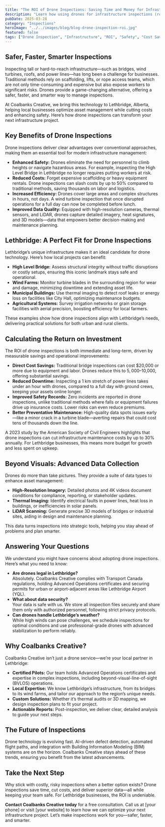 ```yaml
---
title: "The ROI of Drone Inspections: Saving Time and Money for Infrastructure Projects"
description: "Learn how using drones for infrastructure inspections (roofs, bridges, power lines) enhances safety, reduces costs, and improves data quality."
pubDate: 2025-03-28
category: "Inspections"
heroImage: "../../images/blog/blog-drone-inspection-roi.jpg"
featured: false
tags: ["Drone Inspection", "Infrastructure", "ROI", "Safety", "Cost Savings", "Asset Management"]
---
```


## Safer, Faster, Smarter Inspections

Inspecting tall or hard-to-reach infrastructure—such as bridges, wind turbines, roofs, and power lines—has long been a challenge for businesses. Traditional methods rely on scaffolding, lifts, or rope access teams, which are not only time-consuming and expensive but also expose workers to significant risks. Drones provide a game-changing alternative, offering a safer, faster, and smarter way to manage inspections.

At Coalbanks Creative, we bring this technology to Lethbridge, Alberta, helping local businesses optimize asset management while cutting costs and enhancing safety. Here’s how drone inspections can transform your next infrastructure project.

## Key Benefits of Drone Inspections

Drone inspections deliver clear advantages over conventional approaches, making them an essential tool for modern infrastructure management:

- **Enhanced Safety:** Drones eliminate the need for personnel to climb heights or navigate hazardous areas. For example, inspecting the High Level Bridge in Lethbridge no longer requires putting workers at risk.
- **Reduced Costs:** Forget expensive scaffolding or heavy equipment rentals. Drone inspections can slash costs by up to 50% compared to traditional methods, saving thousands on labor and logistics.
- **Increased Efficiency:** Drones cover large areas and complex structures in hours, not days. A wind turbine inspection that once disrupted operations for a full day can now be completed before lunch.
- **Improved Data Quality:** Equipped with high-resolution cameras, thermal sensors, and LiDAR, drones capture detailed imagery, heat signatures, and 3D models—data that empowers better decision-making and maintenance planning.

## Lethbridge: A Perfect Fit for Drone Inspections

Lethbridge’s unique infrastructure makes it an ideal candidate for drone technology. Here’s how local projects can benefit:

- **High Level Bridge:** Assess structural integrity without traffic disruptions or costly setups, ensuring this iconic landmark stays safe and operational.
- **Wind Farms:** Monitor turbine blades in the surrounding region for wear and damage, minimizing downtime and extending asset life.
- **Municipal Buildings:** Use thermal imaging to detect roof leaks or energy loss on facilities like City Hall, optimizing maintenance budgets.
- **Agricultural Systems:** Survey irrigation networks or grain storage facilities with aerial precision, boosting efficiency for local farmers.

These examples show how drone inspections align with Lethbridge’s needs, delivering practical solutions for both urban and rural clients.

## Calculating the Return on Investment

The ROI of drone inspections is both immediate and long-term, driven by measurable savings and operational improvements:

- **Direct Cost Savings:** Traditional bridge inspections can cost $20,000 or more due to equipment and labor. Drones reduce this to $5,000–$10,000, offering substantial savings.
- **Reduced Downtime:** Inspecting a 1 km stretch of power lines takes under an hour with drones, compared to a full day with ground crews, keeping your assets online longer.
- **Improved Safety Records:** Zero incidents are reported in drone inspections, unlike traditional methods where falls or equipment failures drive up insurance costs. Lower risks can even reduce premiums.
- **Better Preventative Maintenance:** High-quality data spots issues early—like a minor crack in a turbine blade—averting repairs that could cost tens of thousands down the line.

A 2023 study by the American Society of Civil Engineers highlights that drone inspections can cut infrastructure maintenance costs by up to 30% annually. For Lethbridge businesses, this means more budget for growth and less spent on upkeep.

## Beyond Visuals: Advanced Data Collection

Drones do more than take pictures. They provide a suite of data types to enhance asset management:

- **High-Resolution Imagery:** Detailed photos and 4K videos document conditions for compliance, reporting, or stakeholder updates.
- **Thermal Imaging:** Identify electrical faults in power lines, heat loss in buildings, or inefficiencies in solar panels.
- **LiDAR Scanning:** Generate precise 3D models of bridges or industrial sites, aiding in design and maintenance planning.

This data turns inspections into strategic tools, helping you stay ahead of problems and plan smarter.

## Answering Your Questions

We understand you might have concerns about adopting drone inspections. Here’s what you need to know:

- **Are drones legal in Lethbridge?**  
  Absolutely. Coalbanks Creative complies with Transport Canada regulations, holding Advanced Operations certificates and securing permits for urban or airport-adjacent areas like Lethbridge Airport (YQL).
- **What about data security?**  
  Your data is safe with us. We store all inspection files securely and share them only with authorized personnel, following strict privacy protocols.
- **Can drones handle Lethbridge’s weather?**  
  While high winds can pose challenges, we schedule inspections for optimal conditions and use professional-grade drones with advanced stabilization to perform reliably.

## Why Coalbanks Creative?

Coalbanks Creative isn’t just a drone service—we’re your local partner in Lethbridge:

- **Certified Pilots:** Our team holds Advanced Operations certificates and expertise in complex inspections, including beyond-visual-line-of-sight (BVLOS) operations.
- **Local Expertise:** We know Lethbridge’s infrastructure, from its bridges to its wind farms, and tailor our approach to the region’s unique needs.
- **Custom Solutions:** Whether it’s thermal audits or 3D mapping, we design inspection plans to fit your project.
- **Actionable Reports:** Post-inspection, we deliver clear, detailed analysis to guide your next steps.

## The Future of Inspections

Drone technology is evolving fast. AI-driven defect detection, automated flight paths, and integration with Building Information Modeling (BIM) systems are on the horizon. Coalbanks Creative stays ahead of these trends, ensuring you benefit from the latest advancements.

## Take the Next Step

Why stick with costly, risky inspections when a better option exists? Drone inspections save time, cut costs, and deliver superior data—all while keeping your team safe. For Lethbridge businesses, the ROI is undeniable.

**Contact Coalbanks Creative today** for a free consultation. Call us at [your phone] or visit [your website] to learn how we can optimize your next infrastructure project. Let’s make inspections work for you—safer, faster, and smarter.
